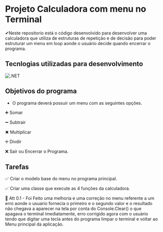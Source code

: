 # Projeto Calculadora com menu no Terminal

✔Neste repositorio está o código desenvolvido para desenvolver uma calculadora que utiliza de estruturas de repetição e de decisão para poder estruturar um menu em loop aonde o usuário decide quando encerrar o programa.

## Tecnlogias utilizadas para desenvolvimento
![.NET](https://img.shields.io/badge/.NET-5C2D91?style=for-the-badge&logo=.net&logoColor=white
)

## Objetivos do programa

* O programa deverá possuir um menu com as seguintes opções.

➕ Somar

➖ Subtrair

✖ Multiplicar

➗ Divdir

❌ Sair ou Encerrar o Programa.

## Tarefas

✅ Criar o modelo base do menu no programa principal.

✅ Criar uma classe que execute as 4 funções da calculadora.

🔧 Att 0.1 - Foi Feito uma melhoria e uma correção no menu referente a um erro aonde o usuario fornecia o primeiro e o segundo valor e o resultado não chegava a aparecer na tela por conta do Console.Clear() o que apagava o terminal imediatamente, erro corrigido agora com o usuário tendo que digitar uma tecla antes do programa limpar o terminal e voltar ao Menu principal da aplicação.